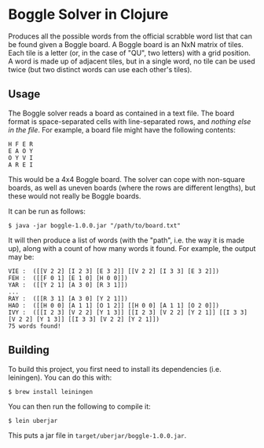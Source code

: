 # Boggle Solver in Clojure

Produces all the possible words from the official scrabble word list
that can be found given a Boggle board. A Boggle board is an NxN matrix
of tiles. Each tile is a letter (or, in the case of "QU", two letters)
with a grid position. A word is made up of adjacent tiles, but in a
single word, no tile can be used twice (but two distinct words can use
each other's tiles).

## Usage

The Boggle solver reads a board as contained in a text file. The board format is
space-separated cells with line-separated rows, and *nothing else in the file*.
For example, a board file might have the following contents:

```
H F E R
E A O Y
O Y V I
A R E I
```

This would be a 4x4 Boggle board. The solver can cope with non-square boards, as
well as uneven boards (where the rows are different lengths), but these would
not really be Boggle boards.

It can be run as follows:

    $ java -jar boggle-1.0.0.jar "/path/to/board.txt"

It will then produce a list of words (with the "path", i.e. the way it is made
up), along with a count of how many words it found. For example, the output may
be:

```
VIE :  ([[V 2 2] [I 2 3] [E 3 2]] [[V 2 2] [I 3 3] [E 3 2]])
FEH :  ([[F 0 1] [E 1 0] [H 0 0]])
YAR :  ([[Y 2 1] [A 3 0] [R 3 1]])
...
RAY :  ([[R 3 1] [A 3 0] [Y 2 1]])
HAO :  ([[H 0 0] [A 1 1] [O 1 2]] [[H 0 0] [A 1 1] [O 2 0]])
IVY :  ([[I 2 3] [V 2 2] [Y 1 3]] [[I 2 3] [V 2 2] [Y 2 1]] [[I 3 3] [V 2 2] [Y 1 3]] [[I 3 3] [V 2 2] [Y 2 1]])
75 words found!
```

## Building

To build this project, you first need to install its dependencies (i.e.
leiningen). You can do this with:

    $ brew install leiningen

You can then run the following to compile it:

    $ lein uberjar

This puts a jar file in `target/uberjar/boggle-1.0.0.jar`.
